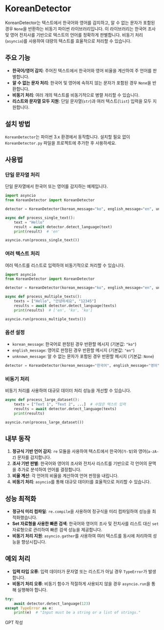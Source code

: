 # KoreanDetector

KoreanDetector는 텍스트에서 한국어와 영어를 감지하고, 알 수 없는 문자가 포함된 경우 `None`을 반환하는 비동기 파이썬 라이브러리입니다. 이 라이브러리는 한국어 조사 및 영어 전치사를 기반으로 텍스트의 언어를 정확하게 판별합니다. 비동기 처리(`asyncio`)를 사용하여 대량의 텍스트를 효율적으로 처리할 수 있습니다.

## 주요 기능

- **한국어/영어 감지**: 주어진 텍스트에서 한국어와 영어 비율을 계산하여 주 언어를 판별합니다.
- **알 수 없는 문자 처리**: 한국어 및 영어에 속하지 않는 문자가 포함된 경우 `None`을 반환합니다.
- **비동기 처리**: 여러 개의 텍스트를 비동기적으로 병렬 처리할 수 있습니다.
- **리스트와 문자열 모두 지원**: 단일 문자열(`str`)과 여러 텍스트(`list`) 입력을 모두 지원합니다.

## 설치 방법

`KoreanDetector`는 파이썬 3.x 환경에서 동작합니다. 설치할 필요 없이 `KoreanDetector.py` 파일을 프로젝트에 추가한 후 사용하세요.

## 사용법

### 단일 문자열 처리

단일 문자열에서 한국어 또는 영어를 감지하는 예제입니다.

```python
import asyncio
from KoreanDetector import KoreanDetector

detector = KoreanDetector(korean_message="ko", english_message="en", unknown_message=None)

async def process_single_text():
    text = "Hello"
    result = await detector.detect_language(text)
    print(result)  # 'en'

asyncio.run(process_single_text())
```

### 여러 텍스트 처리

여러 텍스트를 리스트로 입력하여 비동기적으로 처리할 수 있습니다.

```python
import asyncio
from KoreanDetector import KoreanDetector

detector = KoreanDetector(korean_message="ko", english_message="en", unknown_message=None)

async def process_multiple_texts():
    texts = ["Hello", "안녕하세요", "12345"]
    results = await detector.detect_language(texts)
    print(results)  # ['en', 'ko', 'ko']

asyncio.run(process_multiple_texts())
```

### 옵션 설정

- `korean_message`: 한국어로 판정된 경우 반환할 메시지 (기본값: `"ko"`)
- `english_message`: 영어로 판정된 경우 반환할 메시지 (기본값: `"en"`)
- `unknown_message`: 알 수 없는 문자가 포함된 경우 반환할 메시지 (기본값: `None`)

```python
detector = KoreanDetector(korean_message="한국어", english_message="영어", unknown_message="알 수 없음")
```

### 비동기 처리

비동기 처리를 사용하여 대규모 데이터 처리 성능을 개선할 수 있습니다.

```python
async def process_large_dataset():
    texts = ["Text 1", "Text 2", ...]  # 수많은 텍스트 입력
    results = await detector.detect_language(texts)
    print(results)

asyncio.run(process_large_dataset())
```

## 내부 동작

1. **정규식 기반 언어 감지**: `re` 모듈을 사용하여 텍스트에서 한국어(`가-힣`)와 영어(`a-zA-Z`) 문자를 감지합니다.
2. **조사 기반 판별**: 한국어와 영어의 조사와 전치사 리스트를 기반으로 각 언어의 문맥을 추가로 분석하여 언어를 결정합니다.
3. **비율 계산**: 각 언어의 비율을 계산하여 언어 판정을 내립니다.
4. **비동기 처리**: `asyncio`를 통해 대규모 데이터를 효율적으로 처리할 수 있습니다.

## 성능 최적화

- **정규식 미리 컴파일**: `re.compile`을 사용하여 정규식을 미리 컴파일하여 성능을 최적화했습니다.
- **Set 자료형을 사용한 빠른 검색**: 한국어와 영어의 조사 및 전치사를 리스트 대신 `set` 자료형으로 관리하여 빠른 검색 성능을 제공합니다.
- **비동기 처리 지원**: `asyncio.gather`를 사용하여 여러 텍스트를 동시에 처리하여 성능을 향상시킵니다.

## 예외 처리

- **입력 타입 오류**: 입력 데이터가 문자열 또는 리스트가 아닐 경우 `TypeError`가 발생합니다.
- **비동기 처리 오류**: 비동기 함수가 적절하게 사용되지 않을 경우 `asyncio.run`을 통해 실행해야 합니다.

```python
try:
    await detector.detect_language(123)
except TypeError as e:
    print(e)  # "Input must be a string or a list of strings."
```

GPT 작성
